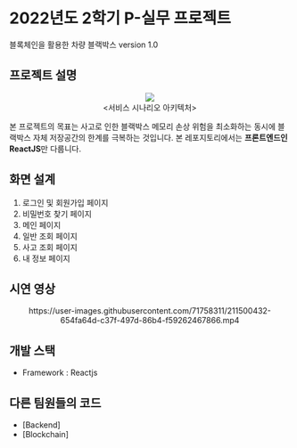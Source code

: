 # 2022년도 2학기 P-실무 프로젝트 
블록체인을 활용한 차량 블랙박스 version 1.0 

## 프로젝트 설명
<p align="center">
<img src="https://user-images.githubusercontent.com/71758311/211508373-f440d208-903a-49ab-8c48-4c5169bd9e82.png"><br/>
<서비스 시나리오 아키텍처>
</p>

본 프로젝트의 목표는 사고로 인한 블랙박스 메모리 손상 위험을 최소화하는 동시에 블랙박스 자체 저장공간의 한계를 극복하는 것입니다. 본 레포지토리에서는 **프론트엔드인 ReactJS**만 다룹니다.

## 화면 설계
1. 로그인 및 회원가입 페이지
2. 비밀번호 찾기 페이지
3. 메인 페이지
4. 일반 조회 페이지
5. 사고 조회 페이지
6. 내 정보 페이지

## 시연 영상 
<p align="center">https://user-images.githubusercontent.com/71758311/211500432-654fa64d-c37f-497d-86b4-f59262467866.mp4</p>

## 개발 스택
- Framework : Reactjs

## 다른 팀원들의 코드
* [Backend]
* [Blockchain]

